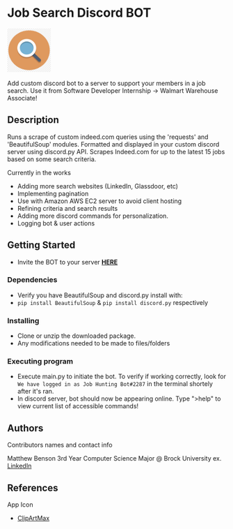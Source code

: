 # Job Search Discord BOT
<img src="assets/bot_icon.png" width="100" height="100">

Add custom discord bot to a server to support your members in a job search. Use it from Software Developer Internship -> Walmart Warehouse Associate!

## Description

Runs a scrape of custom indeed.com queries using the 'requests' and 'BeautifulSoup' modules. Formatted and displayed in your custom discord server using discord.py API. Scrapes Indeed.com for up to the latest 15 jobs based on some search criteria. 

Currently in the works
* Adding more search websites (LinkedIn, Glassdoor, etc)
* Implementing pagination
* Use with Amazon AWS EC2 server to avoid client hosting
* Refining criteria and search results
* Adding more discord commands for personalization.
* Logging bot & user actions 

## Getting Started

* Invite the BOT to your server [**HERE**](https://discord.com/api/oauth2/authorize?client_id=867137012603289631&permissions=2148002880&scope=bot)

### Dependencies

* Verify you have BeautifulSoup and discord.py install with:
* `pip install BeautifulSoup`  & `pip install discord.py` respectively

### Installing

* Clone or unzip the downloaded package.
* Any modifications needed to be made to files/folders

### Executing program

* Execute main.py to initiate the bot. To verify if working correctly, look for `We have logged in as Job Hunting Bot#2287` in the terminal shortely after it's ran.
* In discord server, bot should now be appearing online. Type ">help" to view current list of accessible commands!



## Authors

Contributors names and contact info

Matthew Benson
3rd Year Computer Science Major @ Brock University
ex. [LinkedIn](https://www.linkedin.com/in/matthew-benson-59b1a31b7/)

## References
App Icon 
* [ClipArtMax](https://www.clipartmax.com/middle/m2i8d3d3G6N4N4G6_magnifying-glass-icon-for-kids-new-york-times-app-icon/)
